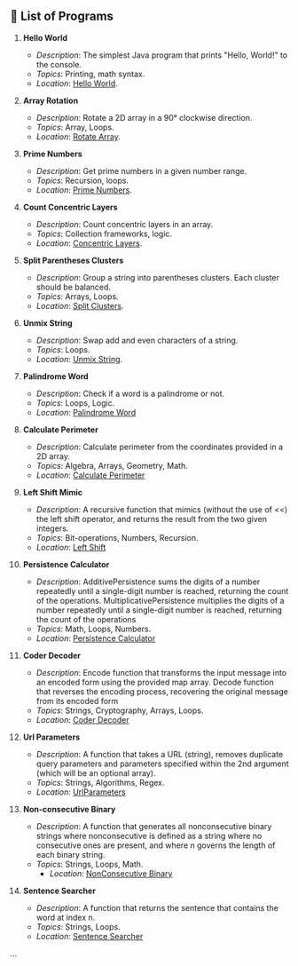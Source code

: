 ## 📝 List of Programs

1. **Hello World**
    - *Description*: The simplest Java program that prints "Hello, World!" to the console.
    - *Topics*: Printing, math syntax.
    - *Location*: [Hello World](_start/hello/HelloWorld.java).

2. **Array Rotation**
    - *Description*: Rotate a 2D array in a 90° clockwise direction.
    - *Topics*: Array, Loops.
    - *Location*: [Rotate Array](array/modification/RotateArray.java).

3. **Prime Numbers**
    - *Description*: Get prime numbers in a given number range.
    - *Topics*: Recursion, loops.
    - *Location*: [Prime Numbers](math/operations/PrimeNumbers.java).

4. **Count Concentric Layers**
    - *Description*: Count concentric layers in an array.
    - *Topics*: Collection frameworks, logic.
    - *Location*: [Concentric Layers](string/manipulations/ConcentricLayers.java).

5. **Split Parentheses Clusters**
    - *Description*: Group a string into parentheses clusters. Each cluster should be balanced.
    - *Topics*: Arrays, Loops.
    - *Location*: [Split Clusters](string/manipulations/SplitClusters.java).

6. **Unmix String**
    - *Description*: Swap add and even characters of a string.
    - *Topics*: Loops.
    - *Location*: [Unmix String](string/manipulations/UnmixString.java).

7. **Palindrome Word**
   - *Description*: Check if a word is a palindrome or not.
   - *Topics*: Loops, Logic.
   - *Location*: [Palindrome Word](string/manipulations/PalindromeWord.java)

8. **Calculate Perimeter**
   - *Description*: Calculate perimeter from the coordinates provided in a 2D array.
   - *Topics*: Algebra, Arrays, Geometry, Math.
   - *Location*: [Calculate Perimeter](math/operations/CalculatePerimeter.java)

9. **Left Shift Mimic**
   - *Description*: A recursive function that mimics (without the use of <<) the left shift operator, and returns the result from the two given integers.
   - *Topics*: Bit-operations, Numbers, Recursion.
   - *Location*: [Left Shift](math/operations/LeftShift.java)

10. **Persistence Calculator**
    - *Description*: AdditivePersistence sums the digits of a number repeatedly until a single-digit number is reached, returning the count of the operations.
      MultiplicativePersistence multiplies the digits of a number repeatedly until a single-digit number is reached, returning the count of the operations
    - *Topics*: Math, Loops, Numbers.
    - *Location*: [Persistence Calculator](math/operations/DigitPersistenceCalculator.java)

11. **Coder Decoder**
    - *Description*: Encode function that transforms the input message into an encoded form using the provided map array.
      Decode function that reverses the encoding process, recovering the original message from its encoded form
    - *Topics*: Strings, Cryptography, Arrays, Loops.
    - *Location*: [Coder Decoder](string/manipulations/CoderDecoder.java)

12. **Url Parameters**
    - *Description*: A function that takes a URL (string), removes duplicate query parameters and parameters specified within the 2nd argument (which will be an optional array).
    - *Topics*: Strings, Algorithms, Regex.
    - *Location*: [UrlParameters](string/manipulations/UrlParameters.java)

13. **Non-consecutive Binary**
    - *Description*: A function that generates all nonconsecutive binary strings where nonconsecutive is defined as a string where no consecutive ones are present, and where n governs the length of each binary string.
    - *Topics*: Strings, Loops, Math.
      - *Location*: [NonConsecutive Binary](string/manipulations/NonConsecutiveBinary.java)

14. **Sentence Searcher**
    - *Description*: A function that returns the sentence that contains the word at index n.
    - *Topics*: Strings, Loops.
    - *Location*: [Sentence Searcher](string/manipulations/SentenceSearcher.java)

... 
